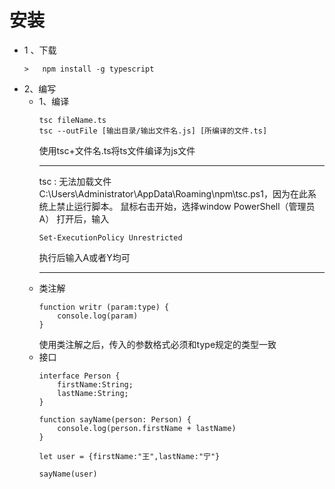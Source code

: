 #   安装
*   1 、下载
    ```
    >   npm install -g typescript
    ```
*   2、编写
    *   1、编译
        ```
        tsc fileName.ts
        tsc --outFile [输出目录/输出文件名.js] [所编译的文件.ts]
        ```
        使用tsc+文件名.ts将ts文件编译为js文件
        ***
        tsc : 无法加载文件 C:\Users\Administrator\AppData\Roaming\npm\tsc.ps1，因为在此系统上禁止运行脚本。
        鼠标右击开始，选择window PowerShell（管理员A）
        打开后，输入
        ```
        Set-ExecutionPolicy Unrestricted
        ```
        执行后输入A或者Y均可
        ***
    *   类注解
        ```
        function writr (param:type) {
            console.log(param)
        }
        ```
        使用类注解之后，传入的参数格式必须和type规定的类型一致
    *   接口
        ```
        interface Person {
            firstName:String;
            lastName:String;
        }

        function sayName(person: Person) {
            console.log(person.firstName + lastName)
        }

        let user = {firstName:"王",lastName:"宁"}

        sayName(user)
        ```